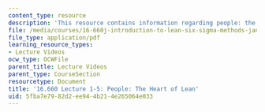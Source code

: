 ```yaml
---
content_type: resource
description: 'This resource contains information regarding people: the heart of lean.'
file: /media/courses/16-660j-introduction-to-lean-six-sigma-methods-january-iap-2012/5fba7e7982d2ee944b214e265064e033_MIT16_660JIAP12_1-5.pdf
file_type: application/pdf
learning_resource_types:
- Lecture Videos
ocw_type: OCWFile
parent_title: Lecture Videos
parent_type: CourseSection
resourcetype: Document
title: '16.660 Lecture 1-5: People: The Heart of Lean'
uid: 5fba7e79-82d2-ee94-4b21-4e265064e033
---
```

